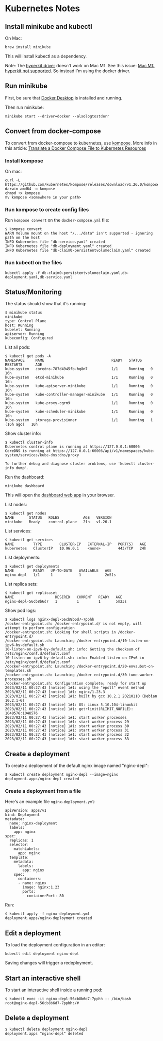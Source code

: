 # Kubernetes Notes

## Install minikube and kubectl

On Mac:

```
brew install minikube
```

This will install kubectl as a dependency.

Note: The [hyperkit driver](https://minikube.sigs.k8s.io/docs/drivers/hyperkit/) doesn't work on Mac M1. See this issue: [Mac M1: hyperkit not supported](https://github.com/kubernetes/minikube/issues/11885). So instead I'm using the docker driver.

## Run minikube

First, be sure that [Docker Desktop](https://docs.docker.com/desktop/install/mac-install/) is installed and running. 

Then run minikube:

```
minikube start --driver=docker --alsologtostderr
```


## Convert from docker-compose

To convert from docker-compose to kubernetes, use [kompose](https://kompose.io/). More info in this article: [Translate a Docker Compose File to Kubernetes Resources](https://kubernetes.io/docs/tasks/configure-pod-container/translate-compose-kubernetes/)

### Install kompose

On mac:

```
curl -L https://github.com/kubernetes/kompose/releases/download/v1.26.0/kompose-darwin-amd64 -o kompose
chmod +x kompose
mv kompose <somewhere in your path>
```

### Run kompose to create config files

Run `kompose convert` on the `docker-compose.yml` file:

```
$ kompose convert
WARN Volume mount on the host "/.../data" isn't supported - ignoring path on the host
INFO Kubernetes file "db-service.yaml" created
INFO Kubernetes file "db-deployment.yaml" created
INFO Kubernetes file "db-claim0-persistentvolumeclaim.yaml" created
```

### Run kubectl on the files

```
kubectl apply -f db-claim0-persistentvolumeclaim.yaml,db-deployment.yaml,db-service.yaml
```


## Status/Monitoring

The status should show that it's running:

```
$ minikube status
minikube
type: Control Plane
host: Running
kubelet: Running
apiserver: Running
kubeconfig: Configured
```


List all pods:

```
$ kubectl get pods -A
NAMESPACE     NAME                               READY   STATUS    RESTARTS      AGE
kube-system   coredns-787d4945fb-hq8n7           1/1     Running   0             16h
kube-system   etcd-minikube                      1/1     Running   0             16h
kube-system   kube-apiserver-minikube            1/1     Running   0             16h
kube-system   kube-controller-manager-minikube   1/1     Running   0             16h
kube-system   kube-proxy-cgrm9                   1/1     Running   0             16h
kube-system   kube-scheduler-minikube            1/1     Running   0             16h
kube-system   storage-provisioner                1/1     Running   1 (16h ago)   16h
```

Show cluster info:
```
$ kubectl cluster-info
Kubernetes control plane is running at https://127.0.0.1:60006
CoreDNS is running at https://127.0.0.1:60006/api/v1/namespaces/kube-system/services/kube-dns:dns/proxy

To further debug and diagnose cluster problems, use 'kubectl cluster-info dump'.
```

Run the dashboard:

```
minikube dashboard
```

This will open the [dashboard web app](http://127.0.0.1:63406/api/v1/namespaces/kubernetes-dashboard/services/http:kubernetes-dashboard:/proxy/) in your browser.


List nodes:

```
$ kubectl get nodes
NAME       STATUS   ROLES           AGE   VERSION
minikube   Ready    control-plane   21h   v1.26.1
```

List services:

```
$ kubectl get services
NAME         TYPE        CLUSTER-IP   EXTERNAL-IP   PORT(S)   AGE
kubernetes   ClusterIP   10.96.0.1    <none>        443/TCP   24h
```

List deployments:

```
$ kubectl get deployments
NAME         READY   UP-TO-DATE   AVAILABLE   AGE
nginx-depl   1/1     1            1           2m51s
```

List replica sets:

```
$ kubectl get replicaset
NAME                   DESIRED   CURRENT   READY   AGE
nginx-depl-56cb8b6d7   1         1         1       5m23s
```

Show pod logs:

```
$ kubectl logs nginx-depl-56cb8b6d7-7pphh
/docker-entrypoint.sh: /docker-entrypoint.d/ is not empty, will attempt to perform configuration
/docker-entrypoint.sh: Looking for shell scripts in /docker-entrypoint.d/
/docker-entrypoint.sh: Launching /docker-entrypoint.d/10-listen-on-ipv6-by-default.sh
10-listen-on-ipv6-by-default.sh: info: Getting the checksum of /etc/nginx/conf.d/default.conf
10-listen-on-ipv6-by-default.sh: info: Enabled listen on IPv6 in /etc/nginx/conf.d/default.conf
/docker-entrypoint.sh: Launching /docker-entrypoint.d/20-envsubst-on-templates.sh
/docker-entrypoint.sh: Launching /docker-entrypoint.d/30-tune-worker-processes.sh
/docker-entrypoint.sh: Configuration complete; ready for start up
2023/02/11 00:27:43 [notice] 1#1: using the "epoll" event method
2023/02/11 00:27:43 [notice] 1#1: nginx/1.23.3
2023/02/11 00:27:43 [notice] 1#1: built by gcc 10.2.1 20210110 (Debian 10.2.1-6)
2023/02/11 00:27:43 [notice] 1#1: OS: Linux 5.10.104-linuxkit
2023/02/11 00:27:43 [notice] 1#1: getrlimit(RLIMIT_NOFILE): 1048576:1048576
2023/02/11 00:27:43 [notice] 1#1: start worker processes
2023/02/11 00:27:43 [notice] 1#1: start worker process 29
2023/02/11 00:27:43 [notice] 1#1: start worker process 30
2023/02/11 00:27:43 [notice] 1#1: start worker process 31
2023/02/11 00:27:43 [notice] 1#1: start worker process 32
2023/02/11 00:27:43 [notice] 1#1: start worker process 33
```


## Create a deployment

To create a deployment of the default nginx image named "nginx-depl":

```
$ kubectl create deployment nginx-depl --image=nginx
deployment.apps/nginx-depl created
```

### Create a deployment from a file

Here's an example file `nginx-deployment.yml`:

```
apiVersion: apps/v1
kind: Deployment
metadata:
  name: nginx-deployment
  labels:
    app: nginx
spec:
  replicas: 1
  selector:
    matchLabels:
      app: nginx
  template:
    metadata:
      labels:
        app: nginx
    spec:
      containers:
      - name: nginx
        image: nginx:1.23
        ports:
        - containerPort: 80

```

Run:

```
$ kubectl apply -f nginx-deployment.yml
deployment.apps/nginx-deployment created
```

## Edit a deployment

To load the deployment configuration in an editor:

```
kubectl edit deployment nginx-depl
```

Saving changes will trigger a redeployment.


## Start an interactive shell

To start an interactive shell inside a running pod:

```
$ kubectl exec -it nginx-depl-56cb8b6d7-7pphh -- /bin/bash
root@nginx-depl-56cb8b6d7-7pphh:/#
```


## Delete a deployment

```
$ kubectl delete deployment nginx-depl
deployment.apps "nginx-depl" deleted
```



